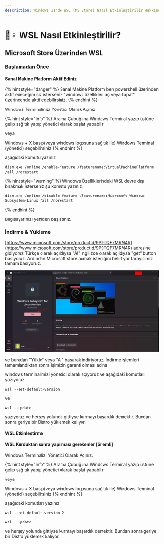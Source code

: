 ```yaml
---
description: Windows 11'de WSL (MS Store) Nasıl Etkinleştirilir Hakkında Rehber
---
```


# 🙇♀ WSL Nasıl Etkinleştirilir?

## Microsoft Store Üzerinden WSL

### Başlamadan Önce

#### Sanal Makine Platform Aktif Ediniz

{% hint style="danger" %}
Sanal Makine Platform ben powershell üzerinden aktif edeceğim siz isterseniz "windows özellikleri aç veya kapat" üzerindende aktif edebilirsiniz.
{% endhint %}

Windows Terminalinizi Yönetici Olarak Açınız

{% hint style="info" %}
Arama Çubuğuna Windows Terminal yazıp üstüne gelip sağ tık yapıp yönetici olarak başlat yapabilir&#x20;

veya

Windows + X basıp(veya windows logosuna sağ tık ile) Windows Terminal (yönetici) seçebilirsiniz
{% endhint %}

aşağıdaki komutu yazınız

```
dism.exe /online /enable-feature /featurename:VirtualMachinePlatform /all /norestart
```

{% hint style="warning" %}
Windows Özelliklerindeki WSL devre dışı bırakmak isterseniz şu komutu yazınız.

```
dism.exe /online /disable-feature /featurename:Microsoft-Windows-Subsystem-Linux /all /norestart
```
{% endhint %}

Bilgisayarınızı yeniden başlatınız.

### İndirme & Yükleme

[https://www.microsoft.com/store/productId/9P9TQF7MRM4R](https://www.microsoft.com/store/productId/9P9TQF7MRM4R) adresine gidiyoruz Türkçe olarak açıldıysa "Al" ingilizce olarak açıldıysa "get" button basıyoruz. Ardından Microsoft store açmak istediğini belirtiyor tarayıcımız tamam basıyoruz.

![](<../.gitbook/assets/image (110).png>)

ve buradan "Yükle" veya "Al" basarak indiriyoruz. İndirme işlemleri tamamlandıktan sonra işimizin garanti olması adına

windows terminalimizi yönetici olarak açıyoruz ve aşağıdaki komutları yazıyoruz

```
wsl --set-default-version
```

ve&#x20;

```
wsl --update
```

yazıyoruz ve herşey yolunda gittiyse kurmayı başardık demektir. Bundan sonra geriye bir Distro yüklemek kalıyor.

#### WSL Etkinleştirme

#### **WSL Kurduktan sonra yapılması gerekenler \[önemli]**

Windows Terminalizi Yönetici Olarak Açınız.

{% hint style="info" %}
Arama Çubuğuna Windows Terminal yazıp üstüne gelip sağ tık yapıp yönetici olarak başlat yapabilir&#x20;

veya

Windows + X basıp(veya windows logosuna sağ tık ile) Windows Terminal (yönetici) seçebilirsiniz
{% endhint %}

aşağıdaki komutları yazınız

```
wsl --set-default-version 2
```

```
wsl --update
```

ve herşey yolunda gittiyse kurmayı başardık demektir. Bundan sonra geriye bir Distro yüklemek kalıyor.

